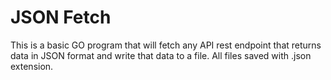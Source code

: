 
# JSON Fetch

This is a basic GO program that will fetch any API rest endpoint that returns data in JSON format and write that data to a file. All files saved with .json extension.

